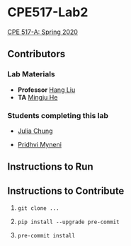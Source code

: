 # CPE517-Lab2

[CPE 517-A: Spring 2020](https://personal.stevens.edu/~hliu77/teaching.html)

## Contributors

### Lab Materials

- **Professor** [Hang Liu](mailto:Hang.Liu@stevens.edu)
- **TA** [Mingju He](mailto:mhe6@stevens.edu)

### Students completing this lab

- [Julia Chung](https://github.com/chungiee)

- [Pridhvi Myneni](https://github.com/PMARINA)

## Instructions to Run

## Instructions to Contribute

1. `git clone ...`

1. `pip install --upgrade pre-commit`

1. `pre-commit install`
